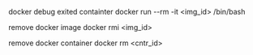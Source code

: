 docker debug exited containter
docker run --rm -it <img_id> /bin/bash



remove docker image
docker rmi <img_id>

remove docker container
docker rm <cntr_id>
